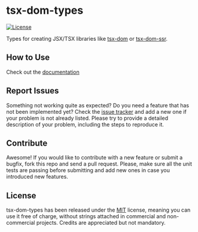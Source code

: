 # tsx-dom-types

[![License](https://img.shields.io/badge/License-MIT-blue.svg)](https://github.com/Lusito/tsx-dom/blob/master/LICENSE)

Types for creating JSX/TSX libraries like [tsx-dom](https://github.com/Lusito/tsx-dom/tree/master/packages/tsx-dom) or [tsx-dom-ssr](https://github.com/Lusito/tsx-dom/tree/master/packages/tsx-dom-ssr).

## How to Use

Check out the [documentation](https://lusito.github.io/tsx-dom/tsx-dom-types/setup.html)

## Report Issues

Something not working quite as expected? Do you need a feature that has not been implemented yet? Check the [issue tracker](https://github.com/Lusito/tsx-dom/issues) and add a new one if your problem is not already listed. Please try to provide a detailed description of your problem, including the steps to reproduce it.

## Contribute

Awesome! If you would like to contribute with a new feature or submit a bugfix, fork this repo and send a pull request. Please, make sure all the unit tests are passing before submitting and add new ones in case you introduced new features.

## License

tsx-dom-types has been released under the [MIT](https://github.com/Lusito/tsx-dom/blob/master/LICENSE) license, meaning you
can use it free of charge, without strings attached in commercial and non-commercial projects. Credits are appreciated but not mandatory.

